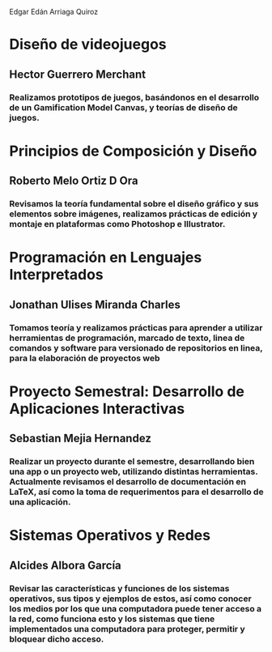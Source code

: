 Edgar Edán Arriaga Quiroz

# Diseño de videojuegos

## Hector Guerrero Merchant

### Realizamos prototipos de juegos, basándonos en el desarrollo de un Gamification Model Canvas, y teorías de diseño de juegos.

# Principios de Composición y Diseño

## Roberto Melo Ortiz D Ora

### Revisamos la teoría fundamental sobre el diseño gráfico y sus elementos sobre imágenes, realizamos prácticas de edición y montaje en plataformas como Photoshop e Illustrator.

# Programación en Lenguajes Interpretados

## Jonathan Ulises Miranda Charles

### Tomamos teoría y realizamos prácticas para aprender a utilizar herramientas de programación, marcado de texto, linea de comandos y software para versionado de repositorios en linea, para la elaboración de proyectos web

# Proyecto Semestral: Desarrollo de Aplicaciones Interactivas

## Sebastian Mejia Hernandez 

### Realizar un proyecto durante el semestre, desarrollando bien una app o un proyecto web, utilizando distintas herramientas. Actualmente revisamos el desarrollo de documentación en LaTeX, así como la toma de requerimentos para el desarrollo de una aplicación. 

# Sistemas Operativos y Redes

## Alcides Albora García

### Revisar las características y funciones de los sistemas operativos, sus tipos y ejemplos de estos, así como conocer los medios por los que una computadora puede tener acceso a la red, como funciona esto y los sistemas que tiene implementados una computadora para proteger, permitir y bloquear dicho acceso.
